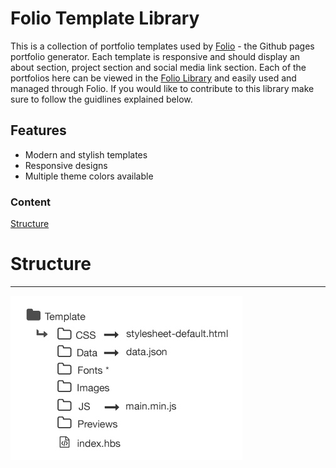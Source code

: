 # Folio Template Library

This is a collection of portfolio templates used by [Folio](https://myfolioapp.herokuapp.com) - the Github pages portfolio generator. Each template is responsive and should display an about section, project section and social media link section. Each of the portfolios here can be viewed in the [Folio Library](https://myfolioapp.herokuapp.com/template-gallery) and easily used and managed through Folio. If you would like to contribute to this library make sure to follow the guidlines explained below.

## Features
* Modern and stylish templates
* Responsive designs
* Multiple theme colors available

### Content
[Structure](#structure)


# Structure
---

![alt text](portfolio_structure.jpg)





